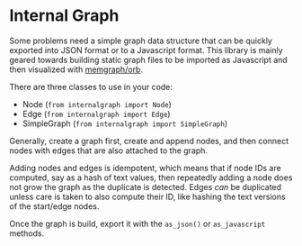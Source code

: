# Internal Graph

Some problems need a simple graph data structure that can be quickly exported into JSON format or to a Javascript format.  This library is mainly geared towards building static graph files to be imported as Javascript and then visualized with [memgraph/orb](https://https://github.com/memgraph/orb).

There are three classes to use in your code:

* Node (`from internalgraph import Node`)
* Edge (`from internalgraph import Edge`)
* SimpleGraph (`from internalgraph import SimpleGraph`)

Generally, create a graph first, create and append nodes, and then connect nodes with edges that are also attached to the graph.

Adding nodes and edges is idempotent, which means that if node IDs are computed, say as a hash of text values, then repeatedly adding a node does not grow the graph as the duplicate is detected.  Edges _can_ be duplicated unless care is taken to also compute their ID, like hashing the text versions of the start/edge nodes.

Once the graph is build, export it with the `as_json()` or `as_javascript` methods.
